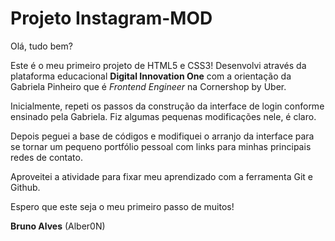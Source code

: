 # Projeto Instagram-MOD #

Olá, tudo bem?

Este é o meu primeiro projeto de HTML5 e CSS3!
Desenvolvi através da plataforma educacional **Digital Innovation One** 
com a orientação da Gabriela Pinheiro que é *Frontend Engineer* na Cornershop by Uber.

Inicialmente, repeti os passos da construção da interface de login conforme ensinado pela Gabriela. 
Fiz algumas pequenas modificações nele, é claro.

Depois peguei a base de códigos e modifiquei o arranjo da interface para se tornar
um pequeno portfólio pessoal com links para minhas principais redes de contato.

Aproveitei a atividade para fixar meu aprendizado com a ferramenta Git e Github.

Espero que este seja o meu primeiro passo de muitos!

**Bruno Alves** (Alber0N)